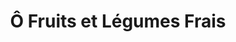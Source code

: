 ---
title: "Ô Fruits et Légumes Frais"
url: /libreville/o-fruits-et-legumes-frais/
shop: Gemüse & Obst
---